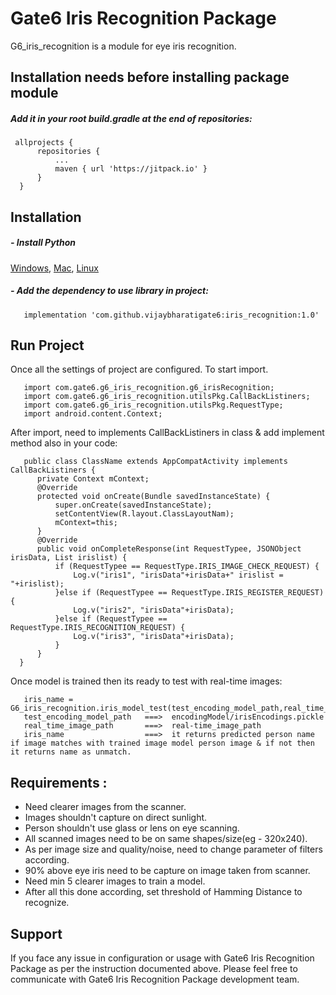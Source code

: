 # Gate6 Iris Recognition Package
   G6_iris_recognition is a module for eye iris recognition.
   
## Installation needs before installing package module 
   ##### Add it in your root build.gradle at the end of repositories:
  ```
   allprojects {
		repositories {
			...
			maven { url 'https://jitpack.io' }
		}
	}
  ```  
 
## Installation

##### - Install Python

[Windows](http://timmyreilly.azurewebsites.net/python-flask-windows-development-environment-setup/), [Mac](http://docs.python-guide.org/en/latest/starting/install/osx/), [Linux](https://docs.aws.amazon.com/cli/latest/userguide/awscli-install-linux-python.html)


##### - Add the dependency to use library in project:
  ```
     implementation 'com.github.vijaybharatigate6:iris_recognition:1.0'  
  ```  
 
## Run Project

Once all the settings of project are configured. To start import.

```shell
   import com.gate6.g6_iris_recognition.g6_irisRecognition;
   import com.gate6.g6_iris_recognition.utilsPkg.CallBackListiners;
   import com.gate6.g6_iris_recognition.utilsPkg.RequestType;
   import android.content.Context;
```

After import, need to implements CallBackListiners in class & add implement method also in your code:

```shell
   public class ClassName extends AppCompatActivity implements CallBackListiners {
      private Context mContext;
      @Override
      protected void onCreate(Bundle savedInstanceState) {
          super.onCreate(savedInstanceState);
          setContentView(R.layout.ClassLayoutNam);
          mContext=this;
      }
      @Override
      public void onCompleteResponse(int RequestTypee, JSONObject irisData, List irislist) {
          if (RequestTypee == RequestType.IRIS_IMAGE_CHECK_REQUEST) {
              Log.v("iris1", "irisData"+irisData+" irislist = "+irislist);
          }else if (RequestTypee == RequestType.IRIS_REGISTER_REQUEST) {
              Log.v("iris2", "irisData"+irisData);
          }else if (RequestTypee == RequestType.IRIS_RECOGNITION_REQUEST) {
              Log.v("iris3", "irisData"+irisData);
          }
      }
  }    
```

Once model is trained then its ready to test with real-time images:

```shell
   iris_name = G6_iris_recognition.iris_model_test(test_encoding_model_path,real_time_image_path) 
   test_encoding_model_path   ===>  encodingModel/irisEncodings.pickle
   real_time_image_path       ===>  real-time_image_path
   iris_name                  ===>  it returns predicted person name if image matches with trained image model person image & if not then it returns name as unmatch.
```


## Requirements :

  * Need clearer images from the scanner.
  * Images shouldn't capture on direct sunlight.
  * Person shouldn't use glass or lens on eye scanning.
  * All scanned images need to be on same shapes/size(eg - 320x240).
  * As per image size and quality/noise, need to change parameter of filters according.
  * 90% above eye iris need to be capture on image taken from scanner.
  * Need min 5 clearer images to train a model.
  * After all this done according, set threshold of Hamming Distance to recognize.



## Support

If you face any issue in configuration or usage with Gate6 Iris Recognition Package as per the instruction documented above. Please feel free to communicate with Gate6 Iris Recognition Package development team.

